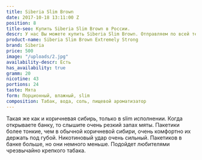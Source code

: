 ```yaml
---
title: Siberia Slim Brown
date: 2017-10-18 13:11:00 Z
position: 8
title-seo: Купить Siberia Slim Brown в России.
descr: У нас Вы можете купить Siberia Slim Brown. Отправляем по всей территории России.
product-name: Siberia Slim Brown Extremely Strong
brand: Siberia
price: 500
image: "/uploads/2.jpg"
availability-descr: Есть
has_availability: true
gramm: 20
nicotine: 43
portions: 24
taste: Мята
form: Порционный, влажный, slim
composition: Табак, вода, соль, пищевой ароматизатор
---
```


Такая же как и коричневая сибирь, только в slim исполнении. Когда открываете банку, то слышите очень резкий запах мяты.
Пакетики более тонкие, чем в обычной коричневой сибири, очень комфортно их держать под губой.
Никотиновый удар очень сильный.
Пакетиков в банке больше, но они немного меньше.
Подойдет любителями чрезвычайно крепкого табака.